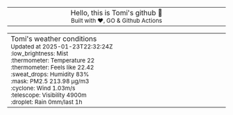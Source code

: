 
<div align="center">
<table>
<tbody>
<td align="center">
<img width="2000" height="0"><br>
Hello, this is Tomi's github 👋<br>
<sup>Built with ❤️, GO & Github Actions</sup><br>
<img width="2000" height="0">
</td>
</tbody>
</table>
</div>
<table>
<tbody>
<td align="left">
<img width="2000" height="0"><br>
Tomi's weather conditions<br>
<sup>Updated at 2025-01-23T22:32:24Z</sup><br>
<sup>:low_brightness: Mist</sup><br>
<sup>:thermometer: Temperature 22 </sup><br>
<sup>:thermometer: Feels like 22.42</sup><br>
<sup>:sweat_drops: Humidity 83%</sup><br>
<sup>:mask: PM2.5 213.98 μg/m3</sup><br>
<sup>:cyclone: Wind 1.03m/s </sup><br>
<sup>:telescope: Visibility 4900m </sup><br>
<sup>:droplet: Rain 0mm/last 1h </sup><br>
<img width="2000" height="0">
</td>
<td align="left">
<img width="2000" height="0"><br>
<br>
<img width="2000" height="0">
</td>
</tbody>
</table>
</div>
    